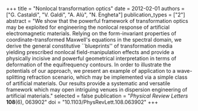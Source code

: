 +++
title = "Nonlocal transformation optics"
date = 2012-02-01
authors = ["G. Castaldi", "V. Galdi", "A. Alù", "N. Engheta"]
publication_types = ["2"]
abstract = "We show that the powerful framework of transformation optics may be exploited for engineering the nonlocal response of artificial electromagnetic materials. Relying on the form-invariant properties of coordinate-transformed Maxwell's equations in the spectral domain, we derive the general constitutive ``blueprints'' of transformation media yielding prescribed nonlocal field-manipulation effects and provide a physically incisive and powerful geometrical interpretation in terms of deformation of the equifrequency contours. In order to illustrate the potentials of our approach, we present an example of application to a wave-splitting refraction scenario, which may be implemented via a simple class of artificial materials. Our results provide a systematic and versatile framework which may open intriguing venues in dispersion engineering of artificial materials."
selected = false
publication = "*Physical Review Letters* **108**(6), 063902"
doi = "10.1103/PhysRevLett.108.063902"
+++
